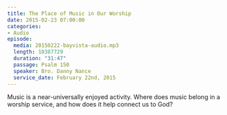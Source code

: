 ```yaml
---
title: The Place of Music in Our Worship
date: 2015-02-23 07:00:00
categories:
- Audio
episode:
  media: 20150222-bayvista-audio.mp3
  length: 10387729
  duration: "31:47"
  passage: Psalm 150
  speaker: Bro. Danny Nance
  service_date: February 22nd, 2015
---
```

Music is a near-universally enjoyed activity. Where does music belong in a worship service, and how does it help connect us to God?